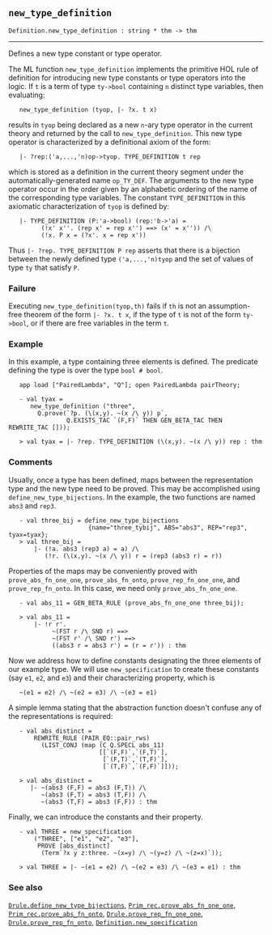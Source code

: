 ## `new_type_definition`

``` hol4
Definition.new_type_definition : string * thm -> thm
```

------------------------------------------------------------------------

Defines a new type constant or type operator.

The ML function `new_type_definition` implements the primitive HOL rule
of definition for introducing new type constants or type operators into
the logic. If `t` is a term of type `ty->bool` containing `n` distinct
type variables, then evaluating:

``` hol4
   new_type_definition (tyop, |- ?x. t x)
```

results in `tyop` being declared as a new `n`-ary type operator in the
current theory and returned by the call to `new_type_definition`. This
new type operator is characterized by a definitional axiom of the form:

``` hol4
   |- ?rep:('a,...,'n)op->tyop. TYPE_DEFINITION t rep
```

which is stored as a definition in the current theory segment under the
automatically-generated name `op_TY_DEF`. The arguments to the new type
operator occur in the order given by an alphabetic ordering of the name
of the corresponding type variables. The constant `TYPE_DEFINITION` in
this axiomatic characterization of `tyop` is defined by:

``` hol4
   |- TYPE_DEFINITION (P:'a->bool) (rep:'b->'a) =
         (!x' x''. (rep x' = rep x'') ==> (x' = x'')) /\
         (!x. P x = (?x'. x = rep x'))
```

Thus `|- ?rep. TYPE_DEFINITION P rep` asserts that there is a bijection
between the newly defined type `('a,...,'n)tyop` and the set of values
of type `ty` that satisfy `P`.

### Failure

Executing `new_type_definition(tyop,th)` fails if `th` is not an
assumption-free theorem of the form `|- ?x. t x`, if the type of `t` is
not of the form `ty->bool`, or if there are free variables in the term
`t`.

### Example

In this example, a type containing three elements is defined. The
predicate defining the type is over the type `bool # bool`.

``` hol4
   app load ["PairedLambda", "Q"]; open PairedLambda pairTheory;

   - val tyax =
      new_type_definition ("three",
        Q.prove(`?p. (\(x,y). ~(x /\ y)) p`,
                Q.EXISTS_TAC `(F,F)` THEN GEN_BETA_TAC THEN REWRITE_TAC []));

   > val tyax = |- ?rep. TYPE_DEFINITION (\(x,y). ~(x /\ y)) rep : thm
```

### Comments

Usually, once a type has been defined, maps between the representation
type and the new type need to be proved. This may be accomplished using
`define_new_type_bijections`. In the example, the two functions are
named `abs3` and `rep3`.

``` hol4
   - val three_bij = define_new_type_bijections
                      {name="three_tybij", ABS="abs3", REP="rep3", tyax=tyax};
   > val three_bij =
       |- (!a. abs3 (rep3 a) = a) /\
          (!r. (\(x,y). ~(x /\ y)) r = (rep3 (abs3 r) = r))
```

Properties of the maps may be conveniently proved with
`prove_abs_fn_one_one`, `prove_abs_fn_onto`, `prove_rep_fn_one_one`, and
`prove_rep_fn_onto`. In this case, we need only `prove_abs_fn_one_one`.

``` hol4
   - val abs_11 = GEN_BETA_RULE (prove_abs_fn_one_one three_bij);

   > val abs_11 =
       |- !r r'.
            ~(FST r /\ SND r) ==>
            ~(FST r' /\ SND r') ==>
            ((abs3 r = abs3 r') = (r = r')) : thm
```

Now we address how to define constants designating the three elements of
our example type. We will use `new_specification` to create these
constants (say `e1`, `e2`, and `e3`) and their characterizing property,
which is

``` hol4
   ~(e1 = e2) /\ ~(e2 = e3) /\ ~(e3 = e1)
```

A simple lemma stating that the abstraction function doesn't confuse any
of the representations is required:

``` hol4
   - val abs_distinct =
       REWRITE_RULE (PAIR_EQ::pair_rws)
         (LIST_CONJ (map (C Q.SPECL abs_11)
                         [[`(F,F)`,`(F,T)`],
                          [`(F,T)`,`(T,F)`],
                          [`(T,F)`,`(F,F)`]]));

   > val abs_distinct =
      |- ~(abs3 (F,F) = abs3 (F,T)) /\
         ~(abs3 (F,T) = abs3 (T,F)) /\
         ~(abs3 (T,F) = abs3 (F,F)) : thm
```

Finally, we can introduce the constants and their property.

``` hol4
   - val THREE = new_specification
       ("THREE", ["e1", "e2", "e3"],
        PROVE [abs_distinct]
         (Term`?x y z:three. ~(x=y) /\ ~(y=z) /\ ~(z=x)`));

   > val THREE = |- ~(e1 = e2) /\ ~(e2 = e3) /\ ~(e3 = e1) : thm
```

### See also

[`Drule.define_new_type_bijections`](#Drule.define_new_type_bijections),
[`Prim_rec.prove_abs_fn_one_one`](#Prim_rec.prove_abs_fn_one_one),
[`Prim_rec.prove_abs_fn_onto`](#Prim_rec.prove_abs_fn_onto),
[`Drule.prove_rep_fn_one_one`](#Drule.prove_rep_fn_one_one),
[`Drule.prove_rep_fn_onto`](#Drule.prove_rep_fn_onto),
[`Definition.new_specification`](#Definition.new_specification)
